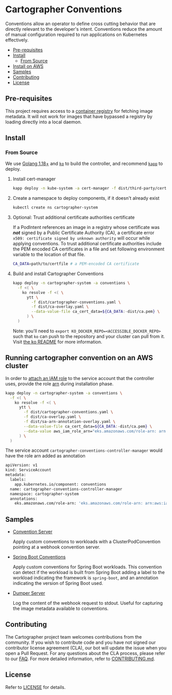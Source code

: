 # Cartographer Conventions <!-- omit in toc -->

Conventions allow an operator to define cross cutting behavior that are directly relevant to the developer's intent. Conventions reduce the amount of manual configuration required to run applications on Kubernetes effectively.

- [Pre-requisites](#pre-requisites)
- [Install](#install)
  - [From Source](#from-source)
- [Install on AWS](#running-cartographer-convention-on-an-aws)
- [Samples](#samples)
- [Contributing](#contributing)
- [License](#license)

## Pre-requisites

This project requires access to a [container registry](https://docs.docker.com/registry/introduction/) for fetching image metadata. It will not work for images that have bypassed a registry by loading directly into a local daemon.

## Install

### From Source

We use [Golang 1.18+](https://golang.org) and [`ko`](https://github.com/google/ko) to build the controller, and recommend [`kapp`](https://get-kapp.io) to deploy.

1. Install cert-manager

   ```sh
   kapp deploy -n kube-system -a cert-manager -f dist/third-party/cert-manager.yaml
   ```

2. Create a namespace to deploy components, if it doesn't already exist

   ```sh
   kubectl create ns cartographer-system
   ```

3. Optional: Trust additional certificate authorities certificate
  
    If a PodIntent references an image in a registry whose certificate was ***not*** signed by a Public Certificate Authority (CA), a certificate error `x509: certificate signed by unknown authority` will occur while applying conventions. To trust additional certificate authorities include the PEM encoded CA certificates in a file and set following environment variable to the location of that file.

    ```sh
    CA_DATA=path/to/certfile # a PEM-encoded CA certificate
    ```

4. Build and install Cartographer Conventions

    ```sh
    kapp deploy -n cartographer-system -a conventions \
      -f <( \
        ko resolve -f <( \
          ytt \
            -f dist/cartographer-conventions.yaml \
            -f dist/ca-overlay.yaml \
            --data-value-file ca_cert_data=${CA_DATA:-dist/ca.pem} \
          ) \
      )
    ```

    Note: you'll need to `export KO_DOCKER_REPO=<ACCESSIBLE_DOCKER_REPO>` such that `ko` can push to the repository and your cluster can pull from it. Visit [the ko README](https://github.com/google/ko/blob/master/README.md#usage) for more information.

## Running cartographer convention on an AWS cluster

In order to [attach an IAM role](https://docs.aws.amazon.com/eks/latest/userguide/iam-roles-for-service-accounts.html) to the service account that the controller uses, provide the role [arn](https://docs.aws.amazon.com/general/latest/gr/aws-arns-and-namespaces.html) during installation phase.

  ```sh
  kapp deploy -n cartographer-system -a conventions \
    -f <( \
      ko resolve -f <( \
        ytt \
          -f dist/cartographer-conventions.yaml \
          -f dist/ca-overlay.yaml \
          -f dist/sa-arn-annotation-overlay.yaml \
          --data-value-file ca_cert_data=${CA_DATA:-dist/ca.pem} \
          --data-value aws_iam_role_arn="eks.amazonaws.com/role-arn: arn:aws:iam::133523324:role/role_name"
        ) \
    )
  ```

The service account `cartographer-conventions-controller-manager` would have the role arn added as annotation

  ```sh
  apiVersion: v1
  kind: ServiceAccount
  metadata:
    labels:
      app.kubernetes.io/component: conventions
    name: cartographer-conventions-controller-manager
    namespace: cartographer-system
    annotations:
      eks.amazonaws.com/role-arn: 'eks.amazonaws.com/role-arn: arn:aws:iam::133523324:role/role_name'
  ```

## Samples

- [Convention Server](./samples/convention-server/)

  Apply custom conventions to workloads with a ClusterPodConvention pointing at a webhook convention server.

- [Spring Boot Conventions](./samples/spring-convention-server/)

  Apply custom conventions for Spring Boot workloads. This convention can detect if the workload is built from Spring Boot adding a label to the workload indicating the framework is `spring-boot`, and an annotation indicating the version of Spring Boot used.

- [Dumper Server](./samples/dumper-server/)

  Log the content of the webhook request to stdout. Useful for capturing the image metadata available to conventions.

## Contributing

The Cartographer project team welcomes contributions from the community. If you wish to contribute code and you have not signed our contributor license agreement (CLA), our bot will update the issue when you open a Pull Request. For any questions about the CLA process, please refer to our [FAQ](https://cla.vmware.com/faq). For more detailed information, refer to [CONTRIBUTING.md](CONTRIBUTING.md).

## License

Refer to [LICENSE](LICENSE) for details.
